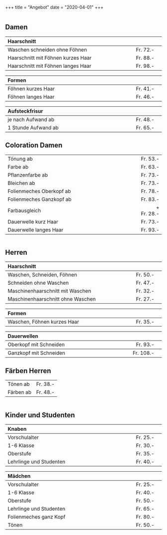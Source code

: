 +++
title = "Angebot"
date = "2020-04-01"
+++

<div class="wrapper">
<section class="columns">
	<div class="column">
		<h2>Damen</h2>
		<table>
            <thead>
            <tr>
            <th align="left" width="100%">Haarschnitt</th>
            <th align="right"></th>
            <th align="right"></th>
            </tr>
            </thead>
            <tbody>
            <tr>
            <td>Waschen schneiden ohne Föhnen</td>
            <td align="right">Fr.&nbsp;72.-</td>
            </tr>
            <tr>
            <td>Haarschnitt mit Föhnen kurzes Haar</td>
            <td align="right">Fr.&nbsp;88.-</td>
            </tr>
            <tr>
            <td>Haarschnitt mit Föhnen langes Haar</td>
            <td align="right">Fr.&nbsp;98.-</td>
            </tr>
            </tbody>
        </table>
            <table>
                <thead>
                <tr>
                <th align="left" width="100%">Formen</th>
                <th align="right"></th>
                <th align="right"></th>
                </tr>
                </thead>
                <tbody>
                <tr>
                <td>Föhnen kurzes Haar</td>
                <td align="right">Fr.&nbsp;41.-</td>
                </tr>
                <tr>
                <td>Föhnen langes Haar</td>
                <td align="right">Fr.&nbsp;46.-</td>
                </tr>
                </tbody>
        </table>
        <table>
                <thead>
                <tr>
                <th align="left" width="100%">Aufsteckfrisur</th>
                <th align="right"></th>
                <th align="right"></th>
                </tr>
                </thead>
                <tbody>
                <tr>
                <td>je nach Aufwand ab</td>
                <td align="right">Fr.&nbsp;48.-</td>
                </tr>
                <tr>
                <td>1 Stunde Aufwand ab</td>
                <td align="right">Fr.&nbsp;65.-</td>
                </tr>
                </tbody>
        </table>
		<h2>Coloration Damen</h2>
		<table>
            <tbody>
            <tr>
            <td width="100%">Tönung ab</td>
            <td align="right">Fr.&nbsp;53.-</td>
            </tr>
            <tr>
            <td>Farbe ab</td>
            <td align="right">Fr.&nbsp;63.-</td>
            </tr>
            <tr>
            <td>Pflanzenfarbe ab</td>
            <td align="right">Fr.&nbsp;73.-</td>
            </tr>
           <tr>
            <td>Bleichen ab</td>
            <td align="right">Fr.&nbsp;73.-</td>
            </tr>
           <tr>
            <td>Folienmeches Oberkopf ab</td>
            <td align="right">Fr.&nbsp;78.-</td>
            </tr>    
            <tr>
            <td>Folienmeches Ganzkopf ab</td>
            <td align="right">Fr.&nbsp;83.-</td>
            </tr>
            <tr>
            <td>Farbausgleich</td>
            <td align="right">+ Fr.&nbsp;28.-</td>
            </tr>            
            <tr>
            <td>Dauerwelle kurz Haar</td>
            <td align="right">Fr.&nbsp;73.-</td>
            </tr>  
            <tr>
             </tr>    
            <td>Dauerwelle langes Haar</td>
            <td align="right">Fr.&nbsp;93.-</td>
            </tr>  
            </tbody>
        </table>
</div>
	<div class="column">
		<h2>Herren</h2>
		<table>
            <thead>
            <tr>
            <th align="left" width="100%">Haarschnitt</th>
            <th align="right"></th>
            <th align="right"></th>
            </tr>
            </thead>
            <tbody>
            <tr>
            <td>Waschen, Schneiden, Föhnen</td>
            <td align="right">Fr.&nbsp;50.-</td>
            </tr>
            <tr>
            <td>Schneiden ohne Waschen</td>
            <td align="right">Fr.&nbsp;47.-</td>
            </tr>
            <tr>
            <td>Maschinenhaarschnitt mit Waschen</td>
            <td align="right">Fr.&nbsp;32.-</td>
            </tr>
            <tr>
            <td>Maschinenhaarschnitt ohne Waschen</td>
            <td align="right">Fr.&nbsp;27.-</td>
            </tr>
            </tbody>
        </table>
        <table>
            <thead>
                <tr>
                    <th align="left" width="100%">Formen</th>
                    <th align="right"></th>
                    <th align="right"></th>
                </tr>
            </thead>
            <tbody>
                <tr>
                    <td>Waschen, Föhnen kurzes Haar</td>
                    <td align="right">Fr.&nbsp;35.-</td>
                </tr>
            </tbody>
        </table>
        <table>
            <thead>
                <tr>
                    <th align="left" width="100%">Dauerwellen</th>
                    <th align="right"></th>
                    <th align="right"></th>
                </tr>
            </thead>
            <tbody>
                <tr>
                    <td>Oberkopf mit Schneiden</td>
                    <td align="right">Fr.&nbsp;93.-</td>
                </tr>
            </tbody>
            <tbody>
                <tr>
                    <td>Ganzkopf mit Schneiden</td>
                    <td align="right">Fr.&nbsp;108.-</td>
                </tr>
            </tbody>            
        </table>
        <h2>Färben Herren</h2>
        <table>
            <tbody>
            <tr>
            <td>Tönen ab</td>
            <td align="right">Fr.&nbsp;38.-</td>
            </tr>
            <tr>
            <td>Färben ab</td>
            <td align="right">Fr.&nbsp;48.-</td>
            </tr>
            </tbody>
        </table>
	</div>
  <div class="column">
		<h2>Kinder und Studenten</h2>
		<table>
            <thead>
            <tr>
            <th align="left" width="100%">Knaben</th>
            <th align="right"></th>
            <th align="right"></th>
            </tr>
            </thead>
            <tbody>
            <tr>
            <td>Vorschulalter</td>
            <td align="right">Fr.&nbsp;25.-</td>
            </tr>
            <tr>
            <td>1-6 Klasse</td>
            <td align="right">Fr.&nbsp;30.-</td>
            </tr>
            <tr>
            <td>Oberstufe</td>
            <td align="right">Fr.&nbsp;35.-</td>
            </tr>
           <tr>
            <td>Lehrlinge und Studenten</td>
            <td align="right">Fr.&nbsp;40.-</td>
            </tr>
            </tbody>
        </table>
        <table>
            <thead>
            <tr>
            <th align="left" width="100%">Mädchen</th>
            <th align="right"></th>
            <th align="right"></th>
            </tr>
            </thead>
            <tbody>
            <tr>
            <td>Vorschulalter</td>
            <td align="right">Fr.&nbsp;25.-</td>
            </tr>
            <tr>
            <td>1-6 Klasse</td>
            <td align="right">Fr.&nbsp;40.-</td>
            </tr>
            <tr>
            <td>Oberstufe</td>
            <td align="right">Fr.&nbsp;50.-</td>
            </tr>
           <tr>
            <td>Lehrlinge und Studenten</td>
            <td align="right">Fr.&nbsp;65.-</td>
            </tr>
          <tr>
            <td>Folienmeches ganz Kopf</td>
            <td align="right">Fr.&nbsp;80.-</td>
            </tr>
          <tr>
            <td>Tönen</td>
            <td align="right">Fr.&nbsp;50.-</td>
            </tr>
            </tbody>
        </table>
	</div>
</section>	
</div>


